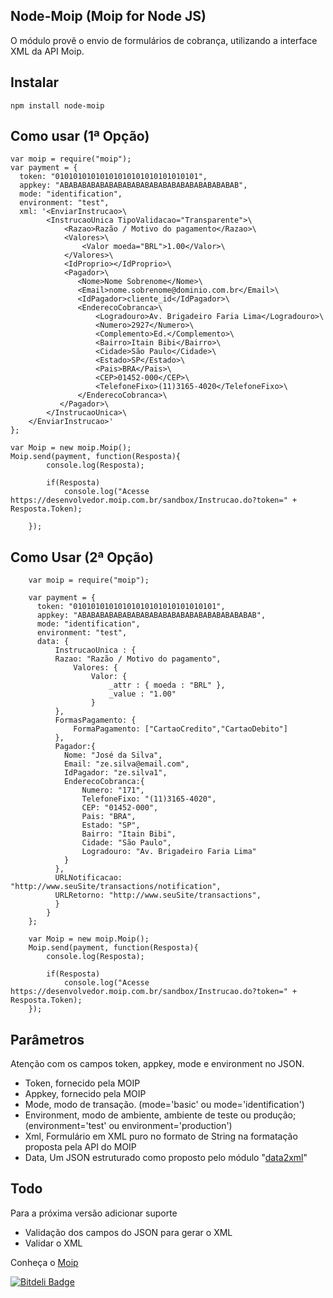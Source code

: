 Node-Moip (Moip for Node JS)
----------------------------

O módulo provê o envio de formulários de cobrança, utilizando a interface XML da API Moip.

Instalar
--------
    npm install node-moip


Como usar (1ª Opção)
--------------------

    var moip = require("moip");
    var payment = {
      token: "01010101010101010101010101010101",
      appkey: "ABABABABABABABABABABABABABABABABABABABAB",
      mode: "identification",
      environment: "test",
      xml: '<EnviarInstrucao>\
		    <InstrucaoUnica TipoValidacao="Transparente">\
		        <Razao>Razão / Motivo do pagamento</Razao>\
		        <Valores>\
		            <Valor moeda="BRL">1.00</Valor>\
		        </Valores>\
		        <IdProprio></IdProprio>\
		        <Pagador>\
		           <Nome>Nome Sobrenome</Nome>\
		           <Email>nome.sobrenome@dominio.com.br</Email>\
		           <IdPagador>cliente_id</IdPagador>\
		           <EnderecoCobranca>\
		               <Logradouro>Av. Brigadeiro Faria Lima</Logradouro>\
		               <Numero>2927</Numero>\
		               <Complemento>Ed.</Complemento>\
		               <Bairro>Itain Bibi</Bairro>\
		               <Cidade>São Paulo</Cidade>\
		               <Estado>SP</Estado>\
		               <Pais>BRA</Pais>\
		               <CEP>01452-000</CEP>\
		               <TelefoneFixo>(11)3165-4020</TelefoneFixo>\
		           </EnderecoCobranca>\
		       </Pagador>\
		    </InstrucaoUnica>\
		</EnviarInstrucao>'
    };

    var Moip = new moip.Moip();
    Moip.send(payment, function(Resposta){ 
			console.log(Resposta);

			if(Resposta)
				console.log("Acesse https://desenvolvedor.moip.com.br/sandbox/Instrucao.do?token=" + Resposta.Token);

		});


Como Usar (2ª Opção)
--------------------

		var moip = require("moip");
		
		var payment = {
		  token: "01010101010101010101010101010101",
		  appkey: "ABABABABABABABABABABABABABABABABABABABAB",
		  mode: "identification",
		  environment: "test",
		  data: {
			  InstrucaoUnica : {
		      Razao: "Razão / Motivo do pagamento",
			      Valores: {
			          Valor: {
			              _attr : { moeda : "BRL" },
			              _value : "1.00"
			          }
		      },
		      FormasPagamento: {
		          FormaPagamento: ["CartaoCredito","CartaoDebito"] 
		      },
		      Pagador:{
		        Nome: "José da Silva",
		        Email: "ze.silva@email.com",
		        IdPagador: "ze.silva1",
		        EnderecoCobranca:{
		        	Numero: "171",
		        	TelefoneFixo: "(11)3165-4020",
		        	CEP: "01452-000",
		        	Pais: "BRA",
		        	Estado: "SP",
		        	Bairro: "Itain Bibi",
		        	Cidade: "São Paulo",
		        	Logradouro: "Av. Brigadeiro Faria Lima"
		        }
		      },
		      URLNotificacao: "http://www.seuSite/transactions/notification",
		      URLRetorno: "http://www.seuSite/transactions",
			  }
			}
		};

		var Moip = new moip.Moip();
		Moip.send(payment, function(Resposta){ 
			console.log(Resposta);

			if(Resposta)
				console.log("Acesse https://desenvolvedor.moip.com.br/sandbox/Instrucao.do?token=" + Resposta.Token);
		});



Parâmetros
----------

Atenção com os campos token, appkey, mode e environment no JSON.

  - Token, fornecido pela MOIP
  - Appkey, fornecido pela MOIP
  - Mode, modo de transação. (mode='basic' ou mode='identification')
  - Environment, modo de ambiente, ambiente de teste ou produção; (environment='test' ou environment='production')
  - Xml, Formulário em XML puro no formato de String na formatação proposta pela API do MOIP
  - Data, Um JSON estruturado como proposto pelo módulo "[data2xml]"


Todo
----
Para a próxima versão adicionar suporte

  - Validação dos campos do JSON para gerar o XML 
  - Validar o XML


Conheça o [Moip]

  [Moip]: http://labs.moip.com.br/playground/
  [data2xml]: https://npmjs.org/package/data2xml

[![Bitdeli Badge](https://d2weczhvl823v0.cloudfront.net/lucasbrigida/node-moip/trend.png)](https://bitdeli.com/free "Bitdeli Badge")

